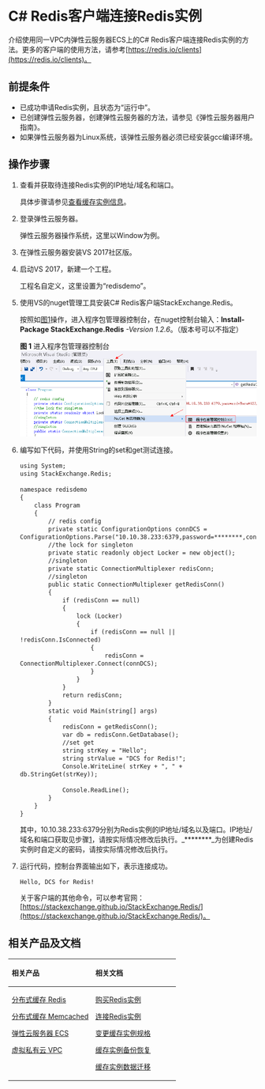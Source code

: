 # C\# Redis客户端连接Redis实例<a name="ZH-CN_TOPIC_0144197425"></a>

介绍使用同一VPC内弹性云服务器ECS上的C\# Redis客户端连接Redis实例的方法。更多的客户端的使用方法，请参考[https://redis.io/clients](https://redis.io/clients)。

## 前提条件<a name="zh-cn_topic_0126076987_section1502270695932"></a>

-   已成功申请Redis实例，且状态为“运行中”。
-   已创建弹性云服务器，创建弹性云服务器的方法，请参见《弹性云服务器用户指南》。
-   如果弹性云服务器为Linux系统，该弹性云服务器必须已经安装gcc编译环境。

## 操作步骤<a name="zh-cn_topic_0126076987_section994505645015"></a>

1.  <a name="zh-cn_topic_0126076987_li457118182512"></a>查看并获取待连接Redis实例的IP地址/域名和端口。

    具体步骤请参见[查看缓存实例信息](查看缓存实例信息.md#ZH-CN_TOPIC_0144197334)。

2.  登录弹性云服务器。

    弹性云服务器操作系统，这里以Window为例。

3.  在弹性云服务器安装VS 2017社区版。
4.  启动VS 2017，新建一个工程。

    工程名自定义，这里设置为“redisdemo”。

5.  使用VS的nuget管理工具安装C\# Redis客户端StackExchange.Redis。

    按照如[图1](#zh-cn_topic_0126076987_fig394516508313)操作，进入程序包管理器控制台，在nuget控制台输入：**Install-Package StackExchange.Redis** _-Version 1.2.6_。（版本号可以不指定）

    **图 1**  进入程序包管理器控制台<a name="zh-cn_topic_0126076987_fig394516508313"></a>  
    ![](figures/进入程序包管理器控制台.png "进入程序包管理器控制台")

6.  编写如下代码，并使用String的set和get测试连接。

    ```
    using System;
    using StackExchange.Redis;
    
    namespace redisdemo
    {
        class Program
        {
            // redis config
            private static ConfigurationOptions connDCS = ConfigurationOptions.Parse("10.10.38.233:6379,password=********,connectTimeout=2000");
            //the lock for singleton
            private static readonly object Locker = new object();
            //singleton
            private static ConnectionMultiplexer redisConn;
            //singleton
            public static ConnectionMultiplexer getRedisConn()
            {
                if (redisConn == null)
                {
                    lock (Locker)
                    {
                        if (redisConn == null || !redisConn.IsConnected)
                        {
                            redisConn = ConnectionMultiplexer.Connect(connDCS);
                        }
                    }
                }
                return redisConn;
            }
            static void Main(string[] args)
            {
                redisConn = getRedisConn();
                var db = redisConn.GetDatabase();
                //set get
                string strKey = "Hello";
                string strValue = "DCS for Redis!";
                Console.WriteLine( strKey + ", " + db.StringGet(strKey));
    
                Console.ReadLine();
            }
        }
    }
    ```

    其中，10.10.38.233:6379分别为Redis实例的IP地址/域名以及端口。IP地址/域名和端口获取见步骤[1](#zh-cn_topic_0126076987_li457118182512)，请按实际情况修改后执行。_\*\*\*\*\*\*\*\*_为创建Redis实例时自定义的密码，请按实际情况修改后执行。

7.  运行代码，控制台界面输出如下，表示连接成功。

    ```
    Hello, DCS for Redis!
    ```

    关于客户端的其他命令，可以参考官网：[https://stackexchange.github.io/StackExchange.Redis/](https://stackexchange.github.io/StackExchange.Redis/)。


## 相关产品及文档<a name="zh-cn_topic_0126076987_section152613113129"></a>

<a name="zh-cn_topic_0126076987_zh-cn_topic_0046844820_table1073594361220"></a>
<table><thead align="left"><tr id="zh-cn_topic_0126076987_zh-cn_topic_0046844820_row197372430123"><th class="cellrowborder" valign="top" width="50%" id="mcps1.1.3.1.1"><p id="zh-cn_topic_0126076987_zh-cn_topic_0046844820_p4737243111216"><a name="zh-cn_topic_0126076987_zh-cn_topic_0046844820_p4737243111216"></a><a name="zh-cn_topic_0126076987_zh-cn_topic_0046844820_p4737243111216"></a>相关产品</p>
</th>
<th class="cellrowborder" valign="top" width="50%" id="mcps1.1.3.1.2"><p id="zh-cn_topic_0126076987_zh-cn_topic_0046844820_p18737144301214"><a name="zh-cn_topic_0126076987_zh-cn_topic_0046844820_p18737144301214"></a><a name="zh-cn_topic_0126076987_zh-cn_topic_0046844820_p18737144301214"></a>相关文档</p>
</th>
</tr>
</thead>
<tbody><tr id="zh-cn_topic_0126076987_zh-cn_topic_0046844820_row17371443131210"><td class="cellrowborder" valign="top" width="50%" headers="mcps1.1.3.1.1 "><p id="zh-cn_topic_0126076987_zh-cn_topic_0046844820_p13372054101419"><a name="zh-cn_topic_0126076987_zh-cn_topic_0046844820_p13372054101419"></a><a name="zh-cn_topic_0126076987_zh-cn_topic_0046844820_p13372054101419"></a><a href="https://www.huaweicloud.com/product/dcs.html?infodocbz" target="_blank" rel="noopener noreferrer">分布式缓存 Redis</a></p>
<p id="zh-cn_topic_0126076987_zh-cn_topic_0046844820_p19548105714519"><a name="zh-cn_topic_0126076987_zh-cn_topic_0046844820_p19548105714519"></a><a name="zh-cn_topic_0126076987_zh-cn_topic_0046844820_p19548105714519"></a><a href="https://www.huaweicloud.com/product/dcsmem.html?infodocbz" target="_blank" rel="noopener noreferrer">分布式缓存 Memcached</a></p>
<p id="zh-cn_topic_0126076987_zh-cn_topic_0046844820_p8862161219564"><a name="zh-cn_topic_0126076987_zh-cn_topic_0046844820_p8862161219564"></a><a name="zh-cn_topic_0126076987_zh-cn_topic_0046844820_p8862161219564"></a><a href="https://www.huaweicloud.com/product/ecs.html?infodocbz" target="_blank" rel="noopener noreferrer">弹性云服务器 ECS</a></p>
<p id="zh-cn_topic_0126076987_zh-cn_topic_0046844820_p841193941416"><a name="zh-cn_topic_0126076987_zh-cn_topic_0046844820_p841193941416"></a><a name="zh-cn_topic_0126076987_zh-cn_topic_0046844820_p841193941416"></a><a href="http://www.huaweicloud.com/product/vpc.html?infodocbz" target="_blank" rel="noopener noreferrer">虚拟私有云 VPC</a></p>
</td>
<td class="cellrowborder" valign="top" width="50%" headers="mcps1.1.3.1.2 "><p id="zh-cn_topic_0126076987_zh-cn_topic_0046844820_p1381695711471"><a name="zh-cn_topic_0126076987_zh-cn_topic_0046844820_p1381695711471"></a><a name="zh-cn_topic_0126076987_zh-cn_topic_0046844820_p1381695711471"></a><a href="https://support.huaweicloud.com/usermanual-dcs/dcs-zh-ug-180315001.html?infodocbz" target="_blank" rel="noopener noreferrer">购买Redis实例</a></p>
<p id="zh-cn_topic_0126076987_zh-cn_topic_0046844820_p682916370595"><a name="zh-cn_topic_0126076987_zh-cn_topic_0046844820_p682916370595"></a><a name="zh-cn_topic_0126076987_zh-cn_topic_0046844820_p682916370595"></a><a href="https://support.huaweicloud.com/usermanual-dcs/zh-cn_topic_0082114847.html?infodocbz" target="_blank" rel="noopener noreferrer">连接Redis实例</a></p>
<p id="zh-cn_topic_0126076987_zh-cn_topic_0046844820_p16726748155912"><a name="zh-cn_topic_0126076987_zh-cn_topic_0046844820_p16726748155912"></a><a name="zh-cn_topic_0126076987_zh-cn_topic_0046844820_p16726748155912"></a><a href="https://support.huaweicloud.com/usermanual-dcs/zh-cn_topic_0061845451.html?infodocbz" target="_blank" rel="noopener noreferrer">变更缓存实例规格</a></p>
<p id="zh-cn_topic_0126076987_zh-cn_topic_0046844820_p12250886517"><a name="zh-cn_topic_0126076987_zh-cn_topic_0046844820_p12250886517"></a><a name="zh-cn_topic_0126076987_zh-cn_topic_0046844820_p12250886517"></a><a href="https://support.huaweicloud.com/usermanual-dcs/zh-cn_topic_0079545637.html?infodocbz" target="_blank" rel="noopener noreferrer">缓存实例备份恢复</a></p>
<p id="zh-cn_topic_0126076987_zh-cn_topic_0046844820_p143616360517"><a name="zh-cn_topic_0126076987_zh-cn_topic_0046844820_p143616360517"></a><a name="zh-cn_topic_0126076987_zh-cn_topic_0046844820_p143616360517"></a><a href="https://support.huaweicloud.com/migration-dcs/zh-cn_topic_0078784423.html?infodocbz" target="_blank" rel="noopener noreferrer">缓存实例数据迁移</a></p>
</td>
</tr>
</tbody>
</table>

